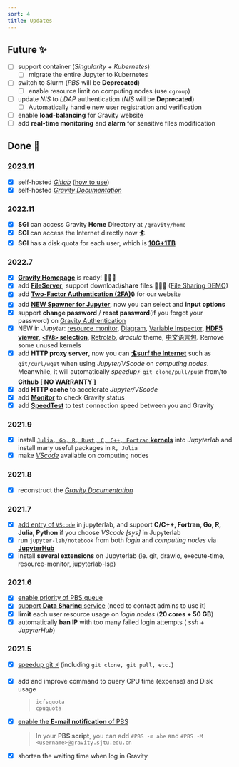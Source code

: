 ```yaml
---
sort: 4
title: Updates
---
```


## Future ✨

- [ ] support container (*Singularity* + *Kubernetes*)
  - [ ] migrate the entire Jupyter to Kubernetes
- [ ] switch to Slurm (*PBS* will be **Deprecated**)
  - [ ] enable resource limit on computing nodes (use `cgroup`)
- [ ] update *NIS* to *LDAP* authentication (*NIS* will be **Deprecated**)
  - [ ] Automatically handle new user registration and verification
- [ ] enable **load-balancing** for Gravity website
- [ ] add **real-time monitoring** and **alarm** for sensitive files modification

## Done 🥳

### 2023.11

- [x] self-hosted [*Gitlab*](https://git.gravity.sjtu.edu.cn/) ([how to use](/Advanced/Gitlab))
- [x] self-hosted [*Gravity Documentation*](https://gravity.sjtu.edu.cn/doc/)

### 2022.11

- [x] **SGI** can access Gravity **Home** Directory at `/gravity/home`
- [x] **SGI** can access the Internet directly now 🏄‍
- [x] **SGI** has a disk quota for each user, which is [**10G+1TB**](/Basic/Resource_Monitor?id=disk-quota)

### 2022.7

- [x] [**Gravity Homepage**](https://jupyter.gravity.sjtu.edu.cn/) is ready! 🎉🎉🎉
- [x] add [**FileServer**](/Basic/Data_Transfer?id=fileserver), support download/**share** files 🎉🎉🎉 ([File Sharing DEMO](https://gravity.sjtu.edu.cn/demo/))
- [x] add [**Two-Factor Authentication (2FA)**](/Basic/Login?id=web-login)🔒 for our website
- [x] add [**NEW Spawner for Jupyter**](Coding?id=start-a-server), now you can select and **input options**
- [x] support **change password** / **reset password**(if you forgot your password) on [Gravity Authentication](/Basic/Account?id=change-password)
- [x] NEW in *Jupyter*: [resource monitor](https://gravity-doc.github.io/Basic/Jupyter.html#resource-monitor), [Diagram](https://gravity-doc.github.io/Basic/Jupyter.html#diagram), [Variable Inspector](https://gravity-doc.github.io/Basic/Jupyter.html#variable-inspector), [**HDF5 viewer**](https://gravity-doc.github.io/Basic/Jupyter.html#hdf5-viewer), [**`<TAB>` selection**](https://gravity-doc.github.io/Basic/Jupyter.html#tab-selection), [Retrolab](https://gravity-doc.github.io/Basic/Jupyter.html#retrolab), *dracula* theme, [中文语言包](https://gravity-doc.github.io/Basic/Jupyter.html#chinese). Remove some unused kernels
- [x] add **HTTP proxy server**, now you can [**🏄‍surf the Internet**](https://gravity-doc.github.io/Software/Proxy.html#surf-the-internet) such as `git/curl/wget` when using *Jupyter/VScode* on *computing nodes*. Meanwhile, it will automatically *speedup*⚡ `git clone/pull/push` from/to **Github** **[ NO WARRANTY ]**
- [x] add **HTTP cache** to accelerate *Jupyter/VScode*
- [x] add [**Monitor**](https://jupyter.gravity.sjtu.edu.cn/status/?theme=dark) to check Gravity status
- [x] add [**SpeedTest**](https://jupyter.gravity.sjtu.edu.cn/speedtest/) to test connection speed between you and Gravity

### 2021.9

- [x] install [`Julia, Go, R, Rust, C, C++, Fortran` **kernels**](https://gravity-doc.github.io/Basic/JupyterHub.html#choose-a-kernel-environment) into *Jupyterlab* and install many useful packages in `R, Julia`
- [x] make [*VScode*](https://gravity-doc.github.io/Basic/JupyterHub.html#vscode) available on computing nodes

### 2021.8

- [x] reconstruct the [*Gravity Documentation*](https://gravity-doc.github.io/)

### 2021.7

- [x] [add entry of `VScode`](https://gravity-doc.github.io/Basic/JupyterHub.html#vscode) in jupyterlab, and support **C/C++, Fortran, Go, R, Julia, Python** if you choose *VScode [sys]* in Jupyterlab
- [x] run `jupyter-lab/notebook` from both *login* and *computing nodes* via **[JupyterHub](https://gravity.sjtu.edu.cn/)**
- [x] install **several extensions** on Jupyterlab (ie. git, drawio, execute-time, resource-monitor, jupyterlab-lsp)

### 2021.6
- [x] [enable priority of PBS queue](https://gravity-doc.github.io/Basic/Job.html#ordinary-queues)    
- [x] [support **Data Sharing** service](https://jupyter.gravity.sjtu.edu.cn/share/) (need to contact admins to use it)   
- [x] **limit** each user resource usage on *login nodes* (**20 cores + 50 GB**)   
- [x] automatically **ban IP** with too many failed login attempts ( *ssh* + *JupyterHub*)   

### 2021.5
- [x] [speedup git ⚡](https://gravity-doc.github.io/Software/Proxy.html#speedup-git) (including `git clone, git pull, etc.`)    

- [x] add and improve command to query CPU time (expense) and Disk usage   
  > `icfsquota`   
  > `cpuquota`    

- [x] [enable the **E-mail notification** of PBS ](https://gravity-doc.github.io/Basic/Job.html#complete-example)      
  
  > In your **PBS script**, you can add `#PBS -m abe` and `#PBS -M <username>@gravity.sjtu.edu.cn` 

- [x] shorten the waiting time when log in Gravity
